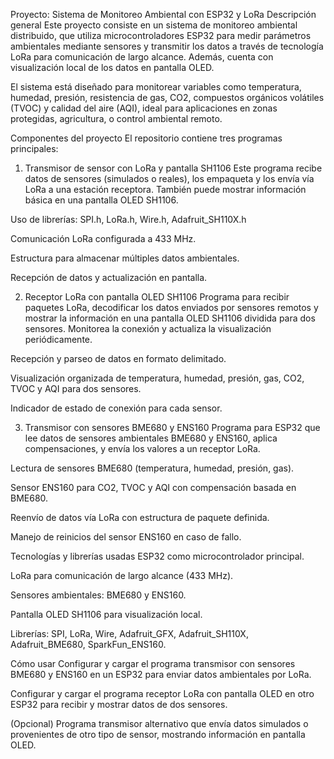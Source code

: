Proyecto: Sistema de Monitoreo Ambiental con ESP32 y LoRa
Descripción general
Este proyecto consiste en un sistema de monitoreo ambiental distribuido, que utiliza microcontroladores ESP32 para medir parámetros ambientales mediante sensores y transmitir los datos a través de tecnología LoRa para comunicación de largo alcance. Además, cuenta con visualización local de los datos en pantalla OLED.

El sistema está diseñado para monitorear variables como temperatura, humedad, presión, resistencia de gas, CO2, compuestos orgánicos volátiles (TVOC) y calidad del aire (AQI), ideal para aplicaciones en zonas protegidas, agricultura, o control ambiental remoto.

Componentes del proyecto
El repositorio contiene tres programas principales:

1. Transmisor de sensor con LoRa y pantalla SH1106
Este programa recibe datos de sensores (simulados o reales), los empaqueta y los envía vía LoRa a una estación receptora. También puede mostrar información básica en una pantalla OLED SH1106.

Uso de librerías: SPI.h, LoRa.h, Wire.h, Adafruit_SH110X.h

Comunicación LoRa configurada a 433 MHz.

Estructura para almacenar múltiples datos ambientales.

Recepción de datos y actualización en pantalla.

2. Receptor LoRa con pantalla OLED SH1106
Programa para recibir paquetes LoRa, decodificar los datos enviados por sensores remotos y mostrar la información en una pantalla OLED SH1106 dividida para dos sensores. Monitorea la conexión y actualiza la visualización periódicamente.

Recepción y parseo de datos en formato delimitado.

Visualización organizada de temperatura, humedad, presión, gas, CO2, TVOC y AQI para dos sensores.

Indicador de estado de conexión para cada sensor.

3. Transmisor con sensores BME680 y ENS160
Programa para ESP32 que lee datos de sensores ambientales BME680 y ENS160, aplica compensaciones, y envía los valores a un receptor LoRa.

Lectura de sensores BME680 (temperatura, humedad, presión, gas).

Sensor ENS160 para CO2, TVOC y AQI con compensación basada en BME680.

Reenvío de datos vía LoRa con estructura de paquete definida.

Manejo de reinicios del sensor ENS160 en caso de fallo.

Tecnologías y librerías usadas
ESP32 como microcontrolador principal.

LoRa para comunicación de largo alcance (433 MHz).

Sensores ambientales: BME680 y ENS160.

Pantalla OLED SH1106 para visualización local.

Librerías: SPI, LoRa, Wire, Adafruit_GFX, Adafruit_SH110X, Adafruit_BME680, SparkFun_ENS160.

Cómo usar
Configurar y cargar el programa transmisor con sensores BME680 y ENS160 en un ESP32 para enviar datos ambientales por LoRa.

Configurar y cargar el programa receptor LoRa con pantalla OLED en otro ESP32 para recibir y mostrar datos de dos sensores.

(Opcional) Programa transmisor alternativo que envía datos simulados o provenientes de otro tipo de sensor, mostrando información en pantalla OLED.

